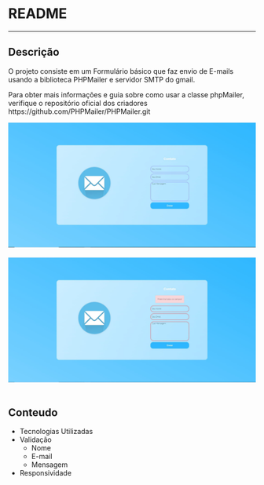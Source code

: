 <h1> README </h1>
<hr>
<h2>Descrição </h2>
<p> O projeto consiste em um Formulário básico que faz envio de E-mails usando a biblioteca PHPMailer e servidor SMTP do gmail.</p>
<p> Para obter mais informações e guia sobre como usar a classe phpMailer, verifique o repositório oficial dos criadores https://github.com/PHPMailer/PHPMailer.git</p>
<div align="center">
<img src="https://github.com/GuilhermeSilva-alves/Formulario-Contato/blob/main/formulario.JPG" width="1000"> 
</div>
<br>
<div align="center">
<img src="https://github.com/GuilhermeSilva-alves/Formulario-Contato/blob/main/formulario-error.JPG" width="1000">
  
</div>
<br>
<h2>Conteudo</h2>
<ul>
  <li>Tecnologias Utilizadas</li>
  <li>Validação
    <ul>
      <li>Nome</li>
      <li>E-mail</li>
      <li>Mensagem</li>
    </ul>
  </li>
  <li>Responsividade</li>
</ul>

  
                                                                                                                                

